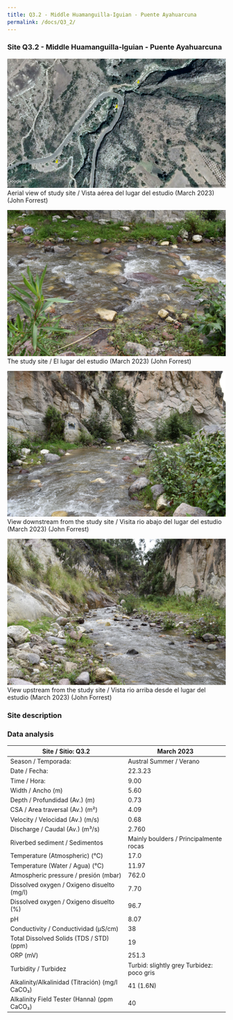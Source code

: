 ```yaml
---
title: Q3.2 - Middle Huamanguilla-Iguian - Puente Ayahuarcuna
permalink: /docs/Q3_2/
---
```



### Site Q3.2 - Middle Huamanguilla-Iguian - Puente Ayahuarcuna

![Q3.2](/assets/sites/Q3.2.jpg)
Aerial view of study site / Vista aérea del lugar del estudio (March 2023) (John Forrest)


![Q3.2site](/assets/sites/Q3.2site.jpg)
The study site / El lugar del estudio (March 2023) (John Forrest)


![Q3.2downstream](/assets/sites/Q3.2downstream.jpg)
View downstream from the study site / Visita rio abajo del lugar del estudio (March 2023) (John Forrest)


![Q3.2upstream](/assets/sites/Q3.2upstream.jpg)
View upstream from the study site / Vista rio arriba desde el lugar del estudio (March 2023) (John Forrest)


### Site description


### Data analysis

|     Site / Sitio: Q3.2                                   |     March 2023                                     |
|----------------------------------------------------------|----------------------------------------------------|
|     Season / Temporada:                                  |     Austral Summer / Verano                        |
|     Date / Fecha:                                        |     22.3.23                                        |
|     Time / Hora:                                         |     9.00                                           |
|     Width / Ancho (m)                                    |     5.60                                           |
|     Depth / Profundidad (Av.) (m)                        |     0.73                                           |
|     CSA / Area traversal (Av.) (m²)                      |     4.09                                           |
|     Velocity / Velocidad  (Av.) (m/s)                    |     0.68                                           |
|     Discharge / Caudal (Av.) (m³/s)                      |     2.760                                          |
|     Riverbed sediment / Sedimentos                       |     Mainly boulders / Principalmente rocas         |
|     Temperature (Atmospheric) (°C)                       |     17.0                                           |
|     Temperature (Water / Agua) (°C)                      |     11.97                                          |
|     Atmospheric pressure / presión (mbar)                |     762.0                                          |
|     Dissolved oxygen /   Oxigeno disuelto (mg/l)         |     7.70                                           |
|     Dissolved oxygen / Oxigeno disuelto (%)              |     96.7                                           |
|     pH                                                   |     8.07                                           |
|     Conductivity / Conductividad (µS/cm)                 |     38                                             |
|     Total Dissolved Solids (TDS / STD)  (ppm)            |     19                                             |
|     ORP (mV)                                             |     251.3                                          |
|     Turbidity / Turbidez                                 |     Turbid: slightly grey Turbidez: poco   gris    |
|     Alkalinity/Alkalinidad   (Titración) (mg/l CaCO₃)    |     41 (1.6N)                                      |
|     Alkalinity Field Tester (Hanna) (ppm CaCO₃)          |     40                                             |
